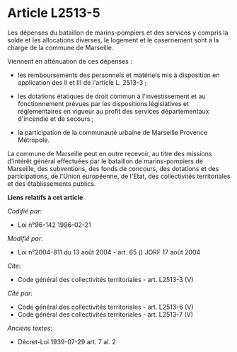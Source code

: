 # Article L2513-5

Les dépenses du bataillon de marins-pompiers et des services y compris la solde et les allocations diverses, le logement et
le casernement sont à la charge de la commune de Marseille. 

Viennent en atténuation de ces dépenses :

- les remboursements des personnels et matériels mis à disposition en application des II et III de l'article L. 2513-3 ;

- les dotations étatiques de droit commun à l'investissement et au fonctionnement prévues par les dispositions législatives
et réglementaires en vigueur au profit des services départementaux d'incendie et de secours ;

- la participation de la communauté urbaine de Marseille Provence Métropole. 

La commune de Marseille peut en outre recevoir, au titre des missions d'intérêt général effectuées par le bataillon de
marins-pompiers de Marseille, des subventions, des fonds de concours, des dotations et des participations, de l'Union
européenne, de l'Etat, des collectivités territoriales et des établissements publics.

**Liens relatifs à cet article**

_Codifié par_:

  - Loi n°96-142 1996-02-21

_Modifié par_:

  - Loi n°2004-811 du 13 août 2004 - art. 65 () JORF 17 août 2004

_Cite_:

  - Code général des collectivités territoriales - art. L2513-3 (V)

_Cité par_:

  - Code général des collectivités territoriales - art. L2513-6 (V)
  - Code général des collectivités territoriales - art. L2513-7 (V)

_Anciens textes_:

  - Décret-Loi 1939-07-29 art. 7 al. 2
